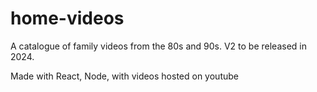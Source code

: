 # home-videos
A catalogue of family videos from the 80s and 90s. V2 to be released in 2024.

Made with React, Node, with videos hosted on youtube

